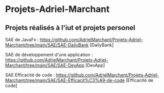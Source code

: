 # Projets-Adriel-Marchant
Projets réalisés à l'iut et projets personel
----------------------------


SAE de JavaFx : https://github.com/AdrielMarchant/Projets-Adriel-Marchant/tree/main/SAE/SAE-DailyBank [DailyBank]

SAE de développement d'une application : https://github.com/AdrielMarchant/Projets-Adriel-Marchant/tree/main/SAE/SAE-DevApp [DevApp]

SAE Efficacité de code : https://github.com/AdrielMarchant/Projets-Adriel-Marchant/tree/main/SAE/SAE-Efficacit%C3%A9-de-code [Efficacité de code]
